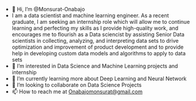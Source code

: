 - 👋 Hi, I’m @Monsurat-Onabajo
- I am a data scientist and machine learning engineer. As a recent graduate, I am seeking an internship role which will allow me to continue learning and perfecting my skills as I provide high-quality work, and encourages me to flourish as a Data sciencist  by assisting Senior Data scientists in collecting, analyzing, and interpreting data sets to drive optimization and improvement of product development and to provide help in developing custom data models and algorithms to apply to data sets
- 👀 I’m interested in Data Science and Machine Learning projects and internship
- 🌱 I’m currently learning more about Deep Learning and Neural Network
- 💞️ I’m looking to collaborate on Data Science Projects
- 📫 How to reach me at Onabajomonsurat@gmail.com


<!---
Monsurat-Onabajo/Monsurat-Onabajo is a ✨ special ✨ repository because its `README.md` (this file) appears on your GitHub profile.
You can click the Preview link to take a look at your changes.
--->
